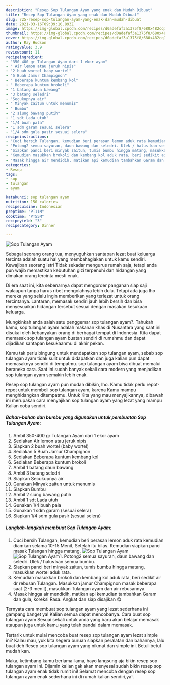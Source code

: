 ```yaml
---
description: "Resep Sop Tulangan Ayam yang enak dan Mudah Dibuat"
title: "Resep Sop Tulangan Ayam yang enak dan Mudah Dibuat"
slug: 725-resep-sop-tulangan-ayam-yang-enak-dan-mudah-dibuat
date: 2021-03-16T09:39:10.893Z
image: https://img-global.cpcdn.com/recipes/d0adefaf3a1375f8/680x482cq70/sop-tulangan-ayam-foto-resep-utama.jpg
thumbnail: https://img-global.cpcdn.com/recipes/d0adefaf3a1375f8/680x482cq70/sop-tulangan-ayam-foto-resep-utama.jpg
cover: https://img-global.cpcdn.com/recipes/d0adefaf3a1375f8/680x482cq70/sop-tulangan-ayam-foto-resep-utama.jpg
author: Ray Hudson
ratingvalue: 3.9
reviewcount: 11
recipeingredient:
- "350-400 gr Tulangan Ayam dari 1 ekor ayam"
- " Air lemon atau jeruk nipis"
- "2 buah wortel baby wortel"
- "5 Buah Jamur Champignon"
- " Beberapa kuntum kembang kol"
- " Beberapa kuntum brokoli"
- "1 batang daun bawang"
- "3 batang seledri"
- "Secukupnya air"
- " Minyak zaitun untuk menumis"
- " Bumbu"
- "2 siung bawang putih"
- "1 sdt Lada utuh"
- "1/4 buah pala"
- "1 sdm garam sesuai selera"
- "1/4 sdm gula pasir sesuai selera"
recipeinstructions:
- "Cuci bersih Tulangan, kemudian beri perasan lemon aduk rata kemudian diamkan selama 10-15 Menit, Setelah itu bilas. Kemudian siapkan panci masak Tulangan hingga matang."
- "Potong2 semua sayuran, daun bawang dan seledri. Ulek / halus kan semua bumbu."
- "Siapkan panci beri minyak zaitun, tumis bumbu hingga matang, masukkan wortel aduk rata."
- "Kemudian masukkan brokoli dan kembang kol aduk rata, beri sedikit air dr rebusan Tulangan. Masukkan jamur Champignon masak beberapa saat (2-3 menit), masukkan Tulangan ayam dan air rebusannya."
- "Masak hingga air mendidih, matikan api kemudian tambahkan Garam dan gula, koreksi Rasa. Angkat dan siap disajikan 😋"
categories:
- Resep
tags:
- sop
- tulangan
- ayam

katakunci: sop tulangan ayam 
nutrition: 150 calories
recipecuisine: Indonesian
preptime: "PT11M"
cooktime: "PT55M"
recipeyield: "3"
recipecategory: Dinner

---
```



![Sop Tulangan Ayam](https://img-global.cpcdn.com/recipes/d0adefaf3a1375f8/680x482cq70/sop-tulangan-ayam-foto-resep-utama.jpg)

Sebagai seorang orang tua, menyuguhkan santapan lezat buat keluarga tercinta adalah suatu hal yang membahagiakan untuk kamu sendiri. Kewajiban seorang istri Tidak sekadar mengurus rumah saja, tetapi anda pun wajib memastikan kebutuhan gizi terpenuhi dan hidangan yang dimakan orang tercinta mesti enak.

Di era  saat ini, kita sebenarnya dapat mengorder panganan siap saji walaupun tanpa harus ribet mengolahnya lebih dulu. Tetapi ada juga lho mereka yang selalu ingin memberikan yang terlezat untuk orang tercintanya. Lantaran, memasak sendiri jauh lebih bersih dan bisa menyesuaikan hidangan tersebut sesuai dengan masakan kesukaan keluarga. 



Mungkinkah anda salah satu penggemar sop tulangan ayam?. Tahukah kamu, sop tulangan ayam adalah makanan khas di Nusantara yang saat ini disukai oleh kebanyakan orang di berbagai tempat di Indonesia. Kita dapat memasak sop tulangan ayam buatan sendiri di rumahmu dan dapat dijadikan santapan kesukaanmu di akhir pekan.

Kamu tak perlu bingung untuk mendapatkan sop tulangan ayam, sebab sop tulangan ayam tidak sulit untuk didapatkan dan juga kalian pun dapat memasaknya sendiri di tempatmu. sop tulangan ayam bisa dibuat memalui beraneka cara. Saat ini sudah banyak sekali cara modern yang menjadikan sop tulangan ayam semakin lebih enak.

Resep sop tulangan ayam pun mudah dibikin, lho. Kamu tidak perlu repot-repot untuk membeli sop tulangan ayam, karena Kamu mampu menghidangkan ditempatmu. Untuk Kita yang mau menyajikannya, dibawah ini merupakan cara menyajikan sop tulangan ayam yang lezat yang mampu Kalian coba sendiri.

<!--inarticleads1-->

##### Bahan-bahan dan bumbu yang digunakan untuk pembuatan Sop Tulangan Ayam:

1. Ambil 350-400 gr Tulangan Ayam dari 1 ekor ayam
1. Sediakan  Air lemon atau jeruk nipis
1. Siapkan 2 buah wortel (baby wortel)
1. Sediakan 5 Buah Jamur Champignon
1. Sediakan  Beberapa kuntum kembang kol
1. Sediakan  Beberapa kuntum brokoli
1. Ambil 1 batang daun bawang
1. Ambil 3 batang seledri
1. Siapkan Secukupnya air
1. Gunakan  Minyak zaitun untuk menumis
1. Siapkan  Bumbu
1. Ambil 2 siung bawang putih
1. Ambil 1 sdt Lada utuh
1. Gunakan 1/4 buah pala
1. Gunakan 1 sdm garam (sesuai selera)
1. Siapkan 1/4 sdm gula pasir (sesuai selera)




<!--inarticleads2-->

##### Langkah-langkah membuat Sop Tulangan Ayam:

1. Cuci bersih Tulangan, kemudian beri perasan lemon aduk rata kemudian diamkan selama 10-15 Menit, Setelah itu bilas. Kemudian siapkan panci masak Tulangan hingga matang.
<img src="https://img-global.cpcdn.com/steps/9b24853a6600110c/160x128cq70/sop-tulangan-ayam-langkah-memasak-1-foto.jpg" alt="Sop Tulangan Ayam"><img src="https://img-global.cpcdn.com/steps/fa8a8438bc3de87b/160x128cq70/sop-tulangan-ayam-langkah-memasak-1-foto.jpg" alt="Sop Tulangan Ayam">1. Potong2 semua sayuran, daun bawang dan seledri. Ulek / halus kan semua bumbu.
1. Siapkan panci beri minyak zaitun, tumis bumbu hingga matang, masukkan wortel aduk rata.
1. Kemudian masukkan brokoli dan kembang kol aduk rata, beri sedikit air dr rebusan Tulangan. Masukkan jamur Champignon masak beberapa saat (2-3 menit), masukkan Tulangan ayam dan air rebusannya.
1. Masak hingga air mendidih, matikan api kemudian tambahkan Garam dan gula, koreksi Rasa. Angkat dan siap disajikan 😋




Ternyata cara membuat sop tulangan ayam yang lezat sederhana ini gampang banget ya! Kalian semua dapat mencobanya. Cara buat sop tulangan ayam Sesuai sekali untuk anda yang baru akan belajar memasak ataupun juga untuk kamu yang telah pandai dalam memasak.

Tertarik untuk mulai mencoba buat resep sop tulangan ayam lezat simple ini? Kalau mau, yuk kita segera buruan siapkan peralatan dan bahannya, lalu buat deh Resep sop tulangan ayam yang nikmat dan simple ini. Betul-betul mudah kan. 

Maka, ketimbang kamu berlama-lama, hayo langsung aja bikin resep sop tulangan ayam ini. Dijamin kalian gak akan menyesal sudah bikin resep sop tulangan ayam enak tidak rumit ini! Selamat mencoba dengan resep sop tulangan ayam enak sederhana ini di rumah kalian sendiri,ya!.

